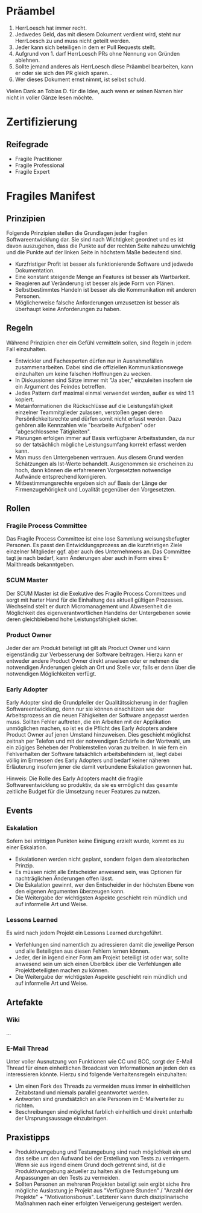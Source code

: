 # Präambel
1. HerrLoesch hat immer recht.
2. Jedwedes Geld, das mit diesem Dokument verdient wird, steht nur HerrLoesch zu und muss nicht geteilt werden.
3. Jeder kann sich beteiligen in dem er Pull Requests stellt.
4. Aufgrund von 1. darf HerrLoesch PRs ohne Nennung von Gründen ablehnen.
5. Sollte jemand anderes als HerrLoesch diese Präambel bearbeiten, kann er oder sie sich den PR gleich sparen...
6. Wer dieses Dokument ernst nimmt, ist selbst schuld.

Vielen Dank an Tobias D. für die Idee, auch wenn er seinen Namen hier nicht in voller Gänze lesen möchte.

# Zertifizierung
## Reifegrade
* Fragile Practitioner
* Fragile Professional 
* Fragile Expert


# Fragiles Manifest
## Prinzipien
Folgende Prinzipien stellen die Grundlagen jeder fragilen Softwareentwicklung dar. Sie sind nach Wichtigkeit geordnet und es ist davon auszugehen, dass die Punkte auf der rechten Seite nahezu unwichtig und die Punkte auf der linken Seite in höchstem Maße bedeutend sind.

* Kurzfristiger Profit ist besser als funktionierende Software und jedwede Dokumentation.
* Eine konstant steigende Menge an Features ist besser als Wartbarkeit.
* Reagieren auf Veränderung ist besser als jede Form von Plänen.
* Selbstbestimmtes Handeln ist besser als die Kommunikation mit anderen Personen.
* Möglicherweise falsche Anforderungen umzusetzen ist besser als überhaupt keine Anforderungen zu haben.


## Regeln
Während Prinzipien eher ein Gefühl vermitteln sollen, sind Regeln in jedem Fall einzuhalten.

* Entwickler und Fachexperten dürfen nur in Ausnahmefällen zusammenarbeiten. Dabei sind die offiziellen Kommunikationswege einzuhalten um keine falschen Hoffnungen zu wecken.
* In Diskussionen sind Sätze immer mit "Ja aber," einzuleiten insofern sie ein Argument des Feindes betreffen.
* Jedes Pattern darf maximal einmal verwendet werden, außer es wird 1:1 kopiert.
* Metainformationen die Rückschlüsse auf die Leistungsfähigkeit einzelner Teammitglieder zulassen, verstoßen gegen deren Persönlichkeitsrechte und dürfen somit nicht erfasst werden. Dazu gehören alle Kennzahlen wie "bearbeite Aufgaben" oder "abgeschlossene Tätigkeiten".
* Planungen erfolgen immer auf Basis verfügbarer Arbeitsstunden, da nur so der tatsächlich mögliche Leistungsumfang korrekt erfasst werden kann.
* Man muss den Untergebenen vertrauen. Aus diesem Grund werden Schätzungen als Ist-Werte behandelt. Ausgenommen sie erscheinen zu hoch, dann können die erfahreneren Vorgesetzten notwendige Aufwände entsprechend korrigieren.
* Mitbestimmungsrechte ergeben sich auf Basis der Länge der Firmenzugehörigkeit und Loyalität gegenüber den Vorgesetzten.

## Rollen
### Fragile Process Committee
Das Fragile Process Committee ist eine lose Sammlung weisungsbefugter Personen. Es passt den Entwicklungsprozess an die kurzfristigen Ziele einzelner Mitglieder ggf. aber auch des Unternehmens an. Das Committee tagt je nach bedarf, kann Änderungen aber auch in Form eines E-Mailthreads bekanntgeben.

### SCUM Master
Der SCUM Master ist die Exekutive des Fragile Process Committees und sorgt mit harter Hand für die Einhaltung des aktuell gültigen Prozesses. Wechselnd stellt er durch Micromanagement und Abwesenheit die Möglichkeit des eigenverantwortlichen Handelns der Untergebenen sowie deren gleichbleibend hohe Leistungsfähigkeit sicher.

### Product Owner
Jeder der am Produkt beteiligt ist gilt als Product Owner und kann eigenständig zur Verbesserung der Software beitragen. Hierzu kann er entweder andere Product Owner direkt anweisen oder er nehmen die notwendigen Änderungen gleich an Ort und Stelle vor, falls er denn über die notwendigen Möglichkeiten verfügt.

### Early Adopter
Early Adopter sind die Grundpfeiler der Qualitätssicherung in der fragilen Softwareentwicklung, denn nur sie können einschätzen wie der Arbeitsprozess an die neuen Fähigkeiten der Software angepasst werden muss. Sollten Fehler auftreten, die ein Arbeiten mit der Applikation unmöglichen machen, so ist es die Pflicht des Early Adopters andere Product Owner auf jenen Umstand hinzuweisen. Dies geschieht möglichst zeitnah per Telefon und mit der notwendigen Schärfe in der Wortwahl, um ein zügiges Beheben der Problemstellen voran zu treiben. In wie fern ein Fehlverhalten der Software tatsächlich arbeitsbehindern ist, liegt dabei völlig im Ermessen des Early Adopters und bedarf keiner näheren Erläuterung insofern jener die damit verbundene Eskalation gewonnen hat.

Hinweis: Die Rolle des Early Adopters macht die fragile Softwareentwicklung so produktiv, da sie es ermöglicht das gesamte zeitliche Budget für die Umsetzung neuer Features zu nutzen.

## Events
### Eskalation
Sofern bei strittigen Punkten keine Einigung erzielt wurde, kommt es zu einer Eskalation.
* Eskalationen werden nicht geplant, sondern folgen dem aleatorischen Prinzip.
* Es müssen nicht alle Entscheider anwesend sein, was Optionen für nachträglichen Änderungen offen lässt.
* Die Eskalation gewinnt, wer den Entscheider in der höchsten Ebene von den eigenen Argumenten überzeugen kann.
* Die Weitergabe der wichtigsten Aspekte geschieht rein mündlich und auf informelle Art und Weise.

### Lessons Learned
Es wird nach jedem Projekt ein Lessons Learned durchgeführt.
* Verfehlungen sind namentlich zu adressieren damit die jeweilige Person und alle Beteiligten aus diesen Fehlern lernen können.
* Jeder, der in irgend einer Form am Projekt beteiligt ist oder war, sollte anwesend sein um sich einen Überblick über die Verfehlungen alle Projektbeteiligten machen zu können.
* Die Weitergabe der wichtigsten Aspekte geschieht rein mündlich und auf informelle Art und Weise.



## Artefakte
### Wiki
...

### E-Mail Thread
Unter voller Ausnutzung von Funktionen wie CC und BCC, sorgt der E-Mail Thread für einen einheitlichen Broadcast von Informationen an jeden den es interessieren könnte. Hierzu sind folgende Verhaltensregeln einzuhalten:
* Um einen Fork des Threads zu vermeiden muss immer in einheitlichen Zeitabstand und niemals parallel geantwortet werden.
* Antworten sind grundsätzlich an alle Personen im E-Mailverteiler zu richten.
* Beschreibungen sind möglichst farblich einheitlich und direkt unterhalb der Ursprungsaussage einzubringen.

## Praxistipps
* Produktivumgebung und Testumgebung sind nach möglichkeit ein und das selbe um den Aufwand bei der Erstellung von Tests zu verringern. Wenn sie aus irgend einem Grund doch getrennt sind, ist die Produktivumgebung aktueller zu halten als die Testumgebung um Anpassungen an den Tests zu vermeiden.
* Sollten Personen an mehreren Projekten beteiligt sein ergibt siche ihre mögliche Auslastung je Projekt aus "Verfügbare Stunden" / "Anzahl der Projekte" + "Motivationsbonus". Letzterer kann durch disziplinarische Maßnahmen nach einer erfolgten Verweigerung gesteigert werden.

